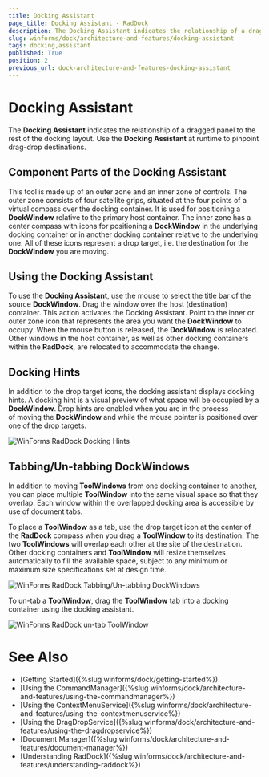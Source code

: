 ```yaml
---
title: Docking Assistant
page_title: Docking Assistant - RadDock
description: The Docking Assistant indicates the relationship of a dragged panel to the rest of the docking layout.
slug: winforms/dock/architecture-and-features/docking-assistant
tags: docking,assistant
published: True
position: 2
previous_url: dock-architecture-and-features-docking-assistant
---
```


# Docking Assistant
 
The __Docking Assistant__ indicates the relationship of a dragged panel to the rest of the docking layout. Use the __Docking Assistant__ at runtime to pinpoint drag-drop destinations.

## Component Parts of the Docking Assistant

This tool is made up of an outer zone and an inner zone of controls. The outer zone consists of four satellite grips, situated at the four points of a virtual compass over the docking container. It is used for positioning a **DockWindow** relative to the primary host container. The inner zone has a center compass with icons for positioning a **DockWindow** in the underlying docking container or in another docking container relative to the underlying one. All of these icons represent a drop target, i.e. the destination for the **DockWindow** you are moving.

## Using the Docking Assistant

To use the __Docking Assistant__, use the mouse to select the title bar of the source **DockWindow**. Drag the window over the host (destination) container. This action activates the Docking Assistant. Point to the inner or outer zone icon that represents the area you want the **DockWindow** to occupy. When the mouse button is released, the **DockWindow** is relocated. Other windows in the host container, as well as other docking containers within the __RadDock__, are relocated to accommodate the change.

## Docking Hints

In addition to the drop target icons, the docking assistant displays docking hints. A docking hint is a visual preview of what space will be occupied by a **DockWindow**. Drop hints are enabled when you are in the process of moving the **DockWindow** and while the mouse pointer is positioned over one of the drop targets.
 
![WinForms RadDock Docking Hints](images/dock-architecture-and-features-docking-assistant001.gif) 

## Tabbing/Un-tabbing DockWindows

In addition to moving **ToolWindows** from one docking container to another, you can place multiple **ToolWindow** into the same visual space so that they overlap. Each window within the overlapped docking area is accessible by use of document tabs.

To place a __ToolWindow__ as a tab, use the drop target icon at the center of the __RadDock__ compass when you drag a __ToolWindow__ to its destination. The two __ToolWindows__ will overlap each other at the site of the destination. Other docking containers and __ToolWindow__ will resize themselves automatically to fill the available space, subject to any minimum or maximum size specifications set at design time.

![WinForms RadDock Tabbing/Un-tabbing DockWindows](images/dock-architecture-and-features-docking-assistant002.gif)

To un-tab a **ToolWindow**, drag the **ToolWindow** tab into a docking container using the docking assistant.

![WinForms RadDock un-tab ToolWindow](images/dock-architecture-and-features-docking-assistant003.gif)

# See Also

* [Getting Started]({%slug winforms/dock/getting-started%})
* [Using the CommandManager]({%slug winforms/dock/architecture-and-features/using-the-commandmanager%})     
* [Using the ContextMenuService]({%slug winforms/dock/architecture-and-features/using-the-contextmenuservice%})
* [Using the DragDropService]({%slug winforms/dock/architecture-and-features/using-the-dragdropservice%}) 
* [Document Manager]({%slug winforms/dock/architecture-and-features/document-manager%})   
* [Understanding RadDock]({%slug winforms/dock/architecture-and-features/understanding-raddock%})




